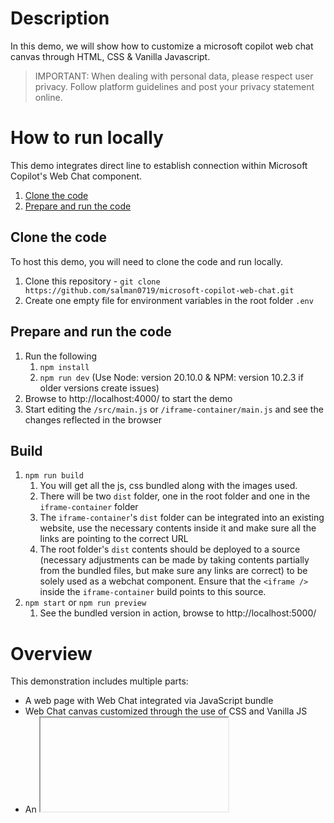 # Description

In this demo, we will show how to customize a microsoft copilot web chat canvas through HTML, CSS & Vanilla Javascript. 

> IMPORTANT: When dealing with personal data, please respect user privacy. Follow platform guidelines and post your privacy statement online.

# How to run locally

This demo integrates direct line to establish connection within Microsoft Copilot's Web Chat component.

1. [Clone the code](#clone-the-code)
1. [Prepare and run the code](#prepare-and-run-the-code)

## Clone the code

To host this demo, you will need to clone the code and run locally.

1. Clone this repository - `git clone https://github.com/salman0719/microsoft-copilot-web-chat.git`
1. Create one empty file for environment variables in the root folder `.env`


## Prepare and run the code

1. Run the following
   1. `npm install`
   1. `npm run dev` (Use Node: version 20.10.0 & NPM: version 10.2.3 if older versions create issues)
1. Browse to http://localhost:4000/ to start the demo
1. Start editing the `/src/main.js` or `/iframe-container/main.js` and see the changes reflected in the browser

## Build

1. `npm run build` 
   1. You will get all the js, css bundled along with the images used.
   2. There will be two `dist` folder, one in the root folder and one in the `iframe-container` folder
   3. The `iframe-container`'s `dist` folder can be integrated into an existing website, use the necessary contents inside it and make sure all the links are pointing to the correct URL
   4. The root folder's `dist` contents should be deployed to a source (necessary adjustments can be made by taking contents partially from the bundled files, but make sure any links are correct) to be solely used as a webchat component. Ensure that the `<iframe />` inside the `iframe-container` build points to this source. 
2. `npm start` or `npm run preview`
   1. See the bundled version in action, browse to http://localhost:5000/

# Overview

This demonstration includes multiple parts:

-  A web page with Web Chat integrated via JavaScript bundle
-  Web Chat canvas customized through the use of CSS and Vanilla JS
- An <iframe /> container to integrate the webchat as an embedded element
-  A Restify web server for distributing tokens
   -  A REST API that generates Direct Line token for new conversations


### Version
- Node: 20.10.0
- NPM: 10.2.3

